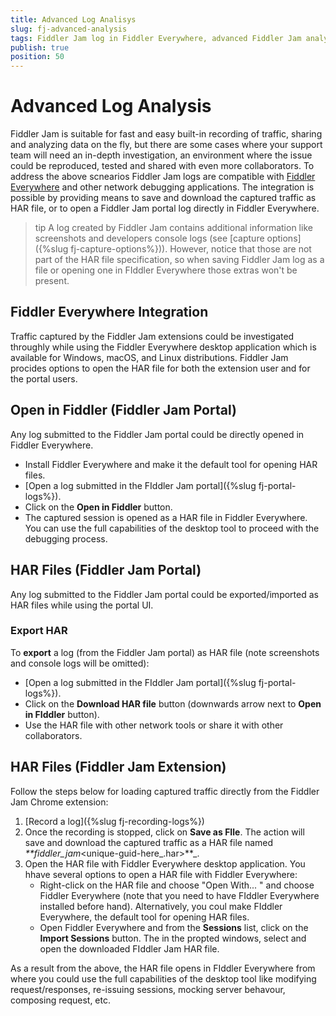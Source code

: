 ```yaml
---
title: Advanced Log Analisys
slug: fj-advanced-analysis
tags: Fiddler Jam log in Fiddler Everywhere, advanced Fiddler Jam analysis, Jam integration with Fiddler Everywhere, Open in Fiddler, Fiddler Jam HAR files, Jam HAR, JAM Everywhere
publish: true
position: 50
---
```


# Advanced Log Analysis

Fiddler Jam is suitable for fast and easy built-in recording of traffic, sharing and analyzing data on the fly, but there are some cases where your support team will need an in-depth investigation, an environment where the issue could be reproduced, tested and shared with even more collaborators. To address the above scnearios Fiddler Jam logs are compatible with [Fiddler Everywhere](https://www.telerik.com/download/fiddler-everywhere) and other network debugging applications. The integration is possible by providing means to save and download the captured traffic as HAR file, or to open a Fiddler Jam portal log directly in Fiddler Everywhere.

>tip A log created by Fiddler Jam contains additional information like screenshots and developers console logs (see [capture options]({%slug fj-capture-options%})). However, notice that those are not part of the HAR file specification, so when saving Fiddler Jam log as a file or opening one in FIddler Everywhere those extras won't be present.

## Fiddler Everywhere Integration

Traffic captured by the Fiddler Jam extensions could be investigated throughly while using the Fiddler Everywhere desktop application which is available for Windows, macOS, and Linux distributions. Fiddler Jam procides options to open the HAR file for both the extension user and for the portal users.


## Open in Fiddler (Fiddler Jam Portal)

Any log submitted to the Fiddler Jam portal could be directly opened in Fiddler Everywhere.

- Install Fiddler Everywhere and make it the default tool for opening HAR files.
- [Open a log submitted in the FIddler Jam portal]({%slug fj-portal-logs%}).
- Click on the **Open in Fiddler** button.
- The captured session is opened as a HAR file in Fiddler Everywhere. You can use the full capabilities of the desktop tool to proceed with the debugging process.


## HAR Files (Fiddler Jam Portal)

Any log submitted to the Fiddler Jam portal could be exported/imported as HAR files while using the portal UI.

### Export HAR

To **export** a log (from the Fiddler Jam portal) as HAR file (note screenshots and console logs will be omitted):

- [Open a log submitted in the FIddler Jam portal]({%slug fj-portal-logs%}).
- Click on the **Download HAR file** button (downwards arrow next to **Open in FIddler** button).
- Use the HAR file with other network tools or share it with other collaborators.

## HAR Files (Fiddler Jam Extension)

Follow the steps below for loading captured traffic directly from the Fiddler Jam Chrome extension:

1. [Record a log]({%slug fj-recording-logs%})
2.  Once the recording is stopped, click on **Save as FIle**. The action will save and download the captured traffic as a HAR file named _**fiddler_jam_<unique-guid-here_<captured-url-here>.har>**_.
3. Open the HAR file with Fiddler Everywhere desktop application. You hhave several options to open a HAR file with Fiddler Everywhere: 
    - Right-click on the HAR file and choose "Open With... " and choose Fiddler Everywhere (note that you need to have FIddler Everywhere installed before hand). Alternatively, you coul make FIddler Everywhere, the default tool for opening HAR files.
    - Open Fiddler Everywhere and from the **Sessions** list, click on the  **Import Sessions** button. The in the propted windows, select and open the downloaded FIddler Jam HAR file.

As a result from the above, the HAR file opens in FIddler Everywhere from where you could use the full capabilities of the desktop tool like modifying request/responses, re-issuing sessions, mocking server behavour, composing request, etc.